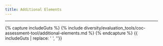 ```yaml
---
title: Additional Elements
---
```


<hr>
{% capture includeGuts %}
{% include diversity/evaluation_tools/coc-assessment-tool/additional-elements.md %}
{% endcapture %}
{{ includeGuts | replace: '    ', ''}}
